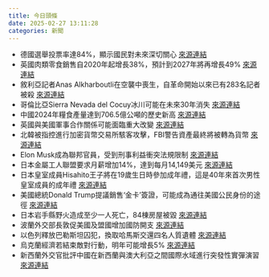 ```yaml
---
title: 今日頭條
date: 2025-02-27 13:11:28
categories: 新聞            
---
```

- 德國選舉投票率達84%，顯示國民對未來深切關心 [來源連結](https://www.theguardian.com/world/commentisfree/2025/feb/27/liberal-germany-friedrich-merz-donald-trump-defence)
- 英國肉類零食銷售自2020年起增長38%，預計到2027年將再增長49% [來源連結](https://www.theguardian.com/food/2025/feb/27/the-sudden-rise-of-meat-snacks-why-are-they-so-beloved-by-gym-bros)
- 敘利亞記者Anas Alkharboutli在空襲中喪生，自革命開始以來已有283名記者被殺 [來源連結](https://www.theguardian.com/global-development/2025/feb/27/his-final-photo-anas-alkharboutli-last-journalist-to-die-before-assad-fell-syria)
- 哥倫比亞Sierra Nevada del Cocuy冰川可能在未來30年消失 [來源連結](https://www.theguardian.com/global-development/2025/feb/27/ice-water-colombia-looks-to-a-future-without-glaciers)
- 中國2024年糧食產量達到706.5億公噸的歷史新高 [來源連結](https://asiatimes.com/2025/02/chinas-grand-plan-for-food-self-sufficiency/)
- 英國與美國軍事合作關係可能面臨重大改變 [來源連結](https://www.theguardian.com/commentisfree/2025/feb/27/britain-defend-itself-us-military)
- 北韓被指控進行加密貨幣交易所駭客攻擊，FBI警告資產最終將被轉為貨幣 [來源連結](https://www.theguardian.com/world/2025/feb/27/north-korea-bybit-crypto-exchange-hack-fbi)
- Elon Musk成為聯邦官員，受到刑事利益衝突法規限制 [來源連結](https://www.theguardian.com/us-news/2025/feb/27/elon-musk-conflicts-of-interest)
- 日本金屬工人聯盟要求月薪增加14%，達到每月14,149美元 [來源連結](https://www.japantimes.co.jp/business/2025/02/27/companies/metal-unions-demand-hike/)
- 日本皇室成員Hisahito王子將在19歲生日時參加成年禮，這是40年來首次男性皇室成員的成年禮 [來源連結](https://www.japantimes.co.jp/news/2025/02/27/japan/prince-hisahito-age-ceremony-sept/)
- 美國總統Donald Trump提議銷售‘金卡’簽證，可能成為通往美國公民身份的途徑 [來源連結](https://www.thehindu.com/news/international/trump-sees-a-thirst-for-his-gold-card-visa-idea-with-5-million-potential-path-to-us-citizenship/article69269349.ece)
- 日本岩手縣野火造成至少一人死亡，84棟房屋被毀 [來源連結](https://www.japantimes.co.jp/news/2025/02/27/japan/iwate-wildfire/)
- 波蘭外交部長敦促美國及盟國增加國防開支 [來源連結](https://www.japantimes.co.jp/news/2025/02/27/japan/polish-foreign-minister/)
- 以色列釋放巴勒斯坦囚犯，換取哈馬斯交還四名人質遺體 [來源連結](https://www.theguardian.com/world/2025/feb/26/hamas-gives-up-bodies-of-four-hostages-as-ceasefire-appears-to-get-back-on-track)
- 烏克蘭經濟若結束敵對行動，明年可能增長5% [來源連結](https://www.theguardian.com/world/2025/feb/27/ukraines-economy-could-grow-by-5-next-year-if-hostilities-end-ebrd-says)
- 新西蘭外交官批評中國在新西蘭與澳大利亞之間國際水域進行突發性實彈演習 [來源連結](https://www.theguardian.com/world/2025/feb/27/new-zealands-top-diplomat-tells-china-sudden-live-fire-drills-represent-failure-in-relationship)



